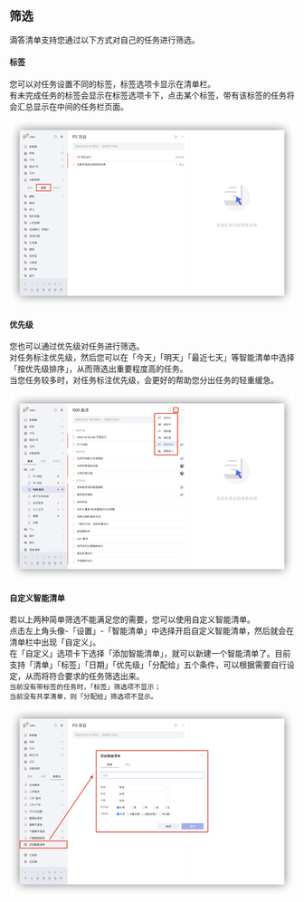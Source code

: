 ## 筛选

滴答清单支持您通过以下方式对自己的任务进行筛选。

#### 标签

您可以对任务设置不同的标签，标签选项卡显示在清单栏。 <br>有未完成任务的标签会显示在标签选项卡下，点击某个标签，带有该标签的任务将会汇总显示在中间的任务栏页面。

![](../images/web/1.6.1.png)

#### 优先级

您也可以通过优先级对任务进行筛选。 <br>对任务标注优先级，然后您可以在「今天」「明天」「最近七天」等智能清单中选择「按优先级排序」，从而筛选出重要程度高的任务。 <br>当您任务较多时，对任务标注优先级，会更好的帮助您分出任务的轻重缓急。

![](../images/web/1.6.2.png)

#### 自定义智能清单

若以上两种简单筛选不能满足您的需要，您可以使用自定义智能清单。 <br>点击左上角头像-「设置」-「智能清单」中选择开启自定义智能清单，然后就会在清单栏中出现「自定义」。 <br>在「自定义」选项卡下选择「添加智能清单」，就可以新建一个智能清单了。目前支持「清单」「标签」「日期」「优先级」「分配给」五个条件，可以根据需要自行设定，从而将符合要求的任务筛选出来。 <br>`当前没有带标签的任务时，「标签」筛选项不显示；` <br>`当前没有共享清单，则「分配给」筛选项不显示。`

![](../images/web/1.6.3.png)

